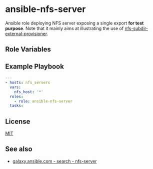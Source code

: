 # ansible-nfs-server

Ansible role deploying NFS server exposing a single export **for test purpose**. Note that it mainly aims at illustrating the use of [nfs-subdir-external-provisioner](https://github.com/kubernetes-sigs/nfs-subdir-external-provisioner?tab=readme-ov-file#kubernetes-nfs-subdir-external-provisioner).

## Role Variables

## Example Playbook

```yaml
---
- hosts: nfs_servers
  vars:
    nfs_host: '*'
  roles:
    - role: ansible-nfs-server
  tasks:
```

## License

[MIT](LICENSE)

## See also

* [galaxy.ansible.com - search - nfs-server](https://galaxy.ansible.com/ui/search/?keywords=nfs-server)

